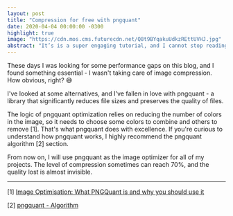 ```yaml
---
layout: post
title: "Compression for free with pngquant"
date: 2020-04-04 00:00:00 -0300
highlight: true
image: "https://cdn.mos.cms.futurecdn.net/Q8t9BYqakuUdkzREttUVHJ.jpg"
abstract: "It’s is a super engaging tutorial, and I cannot stop reading it. It teaches you simple and every-day-Go-APIs by using TDD (it looks dull when I say, but it’s not)."
---
```


These days I was looking for some performance gaps on this blog, and I found something essential - I wasn't taking care of image compression. How obvious, right? 😅

I've looked at some alternatives, and I've fallen in love with pngquant - a library that significantly reduces file sizes and preserves the quality of files.

The logic of pngquant optimization relies on reducing the number of colors in the image, so it needs to choose some colors to combine and others to remove [1]. That's what pngquant does with excellence. If you're curious to understand how pngquant works, I highly recommend the pngquant algorithm [2] section.

From now on, I will use pngquant as the image optimizer for all of my projects. The level of compression sometimes can reach 70%, and the quality lost is almost invisible.

---

[1] [Image Optimisation: What PNGQuant is and why you should use it](https://blog.idrsolutions.com/2014/01/reducing-the-file-size-of-converted-pdfs-using-pngquant/)

[2] [pngquant - Algorithm](https://pngquant.org/#algorithm)
